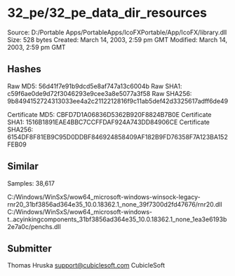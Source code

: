 32_pe/32_pe_data_dir_resources
==============================

Source:  D:/Portable Apps/PortableApps/IcoFXPortable/App/IcoFX/library.dll
Size:  528 bytes
Created:  March 14, 2003, 2:59 pm GMT
Modified:  March 14, 2003, 2:59 pm GMT

Hashes
------

Raw MD5:  56d41f7e91b9dcd5e8af747a13c6004b
Raw SHA1:  c59f6ae0de9d72f3046293e9cee3a8e5077a3f58
Raw SHA256:  9b8494152724313033ee4a2c2112212816f9c11ab5def42d3325617adff6de49

Certificate MD5:  CBFD7D1A06836D5362B920F8824B7B0E
Certificate SHA1:  1516B1891EAE4BBC7CCFFDAF924A743DD84906CE
Certificate SHA256:  6154DF8F81EB9C95D0DDBF846924858409AF182B9FD76358F7A123BA152FEB09

Similar
-------

Samples:  38,617

C:/Windows/WinSxS/wow64_microsoft-windows-winsock-legacy-rnr20_31bf3856ad364e35_10.0.18362.1_none_39f7300d2fd47676/rnr20.dll
C:/Windows/WinSxS/wow64_microsoft-windows-t..acyinkingcomponents_31bf3856ad364e35_10.0.18362.1_none_1ea3e6193b2e7a0c/penchs.dll

Submitter
---------

Thomas Hruska
support@cubiclesoft.com
CubicleSoft
